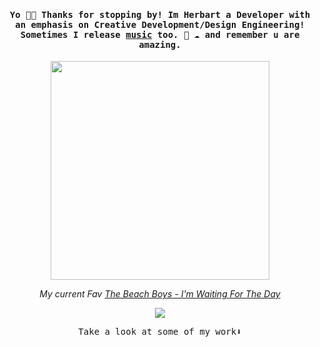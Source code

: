 
<h4 align="center"><samp> Yo 👋🏾 Thanks for stopping by! Im Herbart a Developer with an emphasis on Creative Development/Design Engineering! Sometimes I release <a href="https://www.youtube.com/watch?v=QTTAcjfxm3c">music</a> too. 🐍 ☁️ and remember u are amazing. </samp></h4>

<p align="center">
  <img width="350" src="https://media.giphy.com/media/v1.Y2lkPTc5MGI3NjExMjhod3FrcWowN2syZDFtN3V1dXp1dWJhMng1dTlobnFlZHRtZGp4bSZlcD12MV9naWZzX3NlYXJjaCZjdD1n/GMnizufkYlUReJeICB/giphy.gif">
</p>


<p align="center">
<em>My current Fav <a href="https://open.spotify.com/track/56rf6DuAv3AGpLIhXVagTM?si=116861fb04a34605">The Beach Boys - I'm Waiting For The Day</a></em>
</p>

<p align="center">
<a href= "https://x.com/herb_dev"><img src="https://img.icons8.com/material-outlined/32/000000/twitter.png"/></a>
</p>

<p align="center"><samp>
Take a look at some of my work⬇️  
  </samp>
</p>





<!-- ![](https://visitor-badge.glitch.me/badge?page_id=ari-hacks.ari-hacks)
 -->
<!--
**ari-hacks/ari-hacks** is a ✨ _special_ ✨ repository because its `README.md` (this file) appears on your GitHub profile.

Here are some ideas to get you started:

- 🔭 I’m currently working on ...
- 🌱 I’m currently learning ...
- 👯 I’m looking to collaborate on ...
- 🤔 I’m looking for help with ...
- 💬 Ask me about ...
- 📫 How to reach me: ...
- 😄 Pronouns: ...
- ⚡ Fun fact: ...
-->
